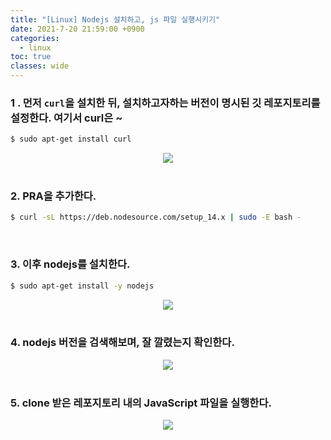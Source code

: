 ```yaml
---
title: "[Linux] Nodejs 설치하고, js 파일 실행시키기"
date: 2021-7-20 21:59:00 +0900
categories:
  - linux
toc: true
classes: wide
---
```


### 1 . 먼저 `curl`을 설치한 뒤, 설치하고자하는 버전이 명시된 깃 레포지토리를 설정한다. 여기서 curl은 ~

```bash
$ sudo apt-get install curl
```

<center><img src="http://dl.dropbox.com/s/682n1b4b98ye6ur/Linux-Nodejs%20%EC%84%A4%EC%B9%98%ED%95%98%EA%B3%A0%2C%20js%20%ED%8C%8C%EC%9D%BC%20%EC%8B%A4%ED%96%89%EC%8B%9C%ED%82%A4%EA%B8%B0-1.png"></center>

<br>

### 2. PRA을 추가한다.

```bash
$ curl -sL https://deb.nodesource.com/setup_14.x | sudo -E bash -
```

<br>

### 3. 이후 nodejs를 설치한다.

```bash
$ sudo apt-get install -y nodejs
```

<center><img src="http://dl.dropbox.com/s/2v6hxqelgqlz4b2/Linux-Nodejs%20%EC%84%A4%EC%B9%98%ED%95%98%EA%B3%A0%2C%20js%20%ED%8C%8C%EC%9D%BC%20%EC%8B%A4%ED%96%89%EC%8B%9C%ED%82%A4%EA%B8%B0-2.png"></center>

<br>

### 4. nodejs 버전을 검색해보며, 잘 깔렸는지 확인한다.

<center><img src="http://dl.dropbox.com/s/q4fass87453gmmo/Linux-Nodejs%20%EC%84%A4%EC%B9%98%ED%95%98%EA%B3%A0%2C%20js%20%ED%8C%8C%EC%9D%BC%20%EC%8B%A4%ED%96%89%EC%8B%9C%ED%82%A4%EA%B8%B0-3.png"></center>

<br>

### 5. clone 받은 레포지토리 내의 JavaScript 파일을 실행한다.

<center><img src="http://dl.dropbox.com/s/8x9270p95xzhobo/Linux-Nodejs%20%EC%84%A4%EC%B9%98%ED%95%98%EA%B3%A0%2C%20js%20%ED%8C%8C%EC%9D%BC%20%EC%8B%A4%ED%96%89%EC%8B%9C%ED%82%A4%EA%B8%B0-4.png"></center>